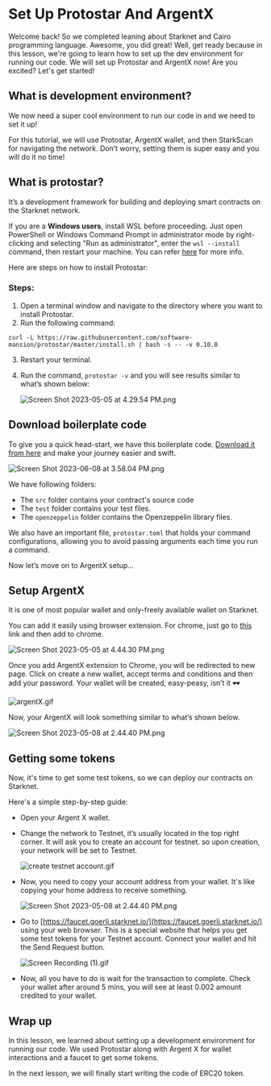 # Set Up Protostar And ArgentX

Welcome back!  So we completed leaning about Starknet and Cairo programming language. Awesome, you did great! Well, get ready because in this lesson, we're going to learn how to set up the dev environment for running our code. We will set up Protostar and ArgentX now! Are you excited? Let's get started!

## What is development environment?

We now need a super cool environment to run our code in and we need to set it up!

For this tutorial, we will use Protostar, ArgentX wallet, and then StarkScan for navigating the network. Don’t worry, setting them is super easy and you will do it no time!

## What is protostar?

It’s a development framework for building and deploying smart contracts on the Starknet network.

If you are a **Windows users**,  install WSL before proceeding. Just open PowerShell or Windows Command Prompt in administrator mode by right-clicking and selecting "Run as administrator", enter the `wsl --install` command, then restart your machine. You can refer [here](https://learn.microsoft.com/en-us/windows/wsl/install) for more info.

Here are steps on how to install Protostar:

### Steps:

1. Open a terminal window and navigate to the directory where you want to install Protostar.
2. Run the following command:

```
curl -L https://raw.githubusercontent.com/software-mansion/protostar/master/install.sh | bash -s -- -v 0.10.0
```

3. Restart your terminal.
4. Run the command, `protostar -v` and you will see results similar to what’s shown below:
    
    ![Screen Shot 2023-05-05 at 4.29.54 PM.png](https://github.com/0xmetaschool/Learning-Projects/blob/main/Code%20an%20ERC-20%20token%20in%20Cairo%20on%20Starknet%20Blockchain/assests/L3_1_protostar_version.jpg?raw=true)
    

## Download boilerplate code

To give you a quick head-start, we have this boilerplate code. [Download it from here](https://github.com/0xmetaschool/erc20-starknet-cairo-boilerplate) and make your journey easier and swift.  

![Screen Shot 2023-06-08 at 3.58.04 PM.png](https://github.com/0xmetaschool/Learning-Projects/blob/main/Code%20an%20ERC-20%20token%20in%20Cairo%20on%20Starknet%20Blockchain/assests/L3_2_boilerplate_code.jpg?raw=true)

We have following folders:

- The `src` folder contains your contract's source code
- The `test` folder contains your test files.
- The `openzeppelin` folder contains the Openzeppelin library files.

We also have an important file, `protostar.toml` that holds your command configurations, allowing you to avoid passing arguments each time you run a command.

Now let’s move on to ArgentX setup…

## Setup ArgentX

It is one of most popular wallet and only-freely available wallet on Starknet.

You can add it easily using browser extension. For chrome, just go to [this](https://chrome.google.com/webstore/detail/argent-x/dlcobpjiigpikoobohmabehhmhfoodbb/related) link and then add to chrome.

![Screen Shot 2023-05-05 at 4.44.30 PM.png](https://github.com/0xmetaschool/Learning-Projects/blob/main/Code%20an%20ERC-20%20token%20in%20Cairo%20on%20Starknet%20Blockchain/assests/L3_3_argentX.jpg?raw=true)

Once you add ArgentX extension to Chrome, you will be redirected to new page. Click on create a new wallet, accept terms and conditions and then add your password. Your wallet will be created, easy-peasy, isn’t it 🕶️

![argentX.gif](https://github.com/0xmetaschool/Learning-Projects/blob/main/Code%20an%20ERC-20%20token%20in%20Cairo%20on%20Starknet%20Blockchain/assests/L3_4_argent_create_wallet.gif?raw=true)

Now, your ArgentX will look something similar to what’s shown below. 

![Screen Shot 2023-05-08 at 2.44.40 PM.png](https://github.com/0xmetaschool/Learning-Projects/blob/main/Code%20an%20ERC-20%20token%20in%20Cairo%20on%20Starknet%20Blockchain/assests/L3_5_argentX_wallet_created.jpg?raw=true)

## Getting some tokens

Now, it's time to get some test tokens, so we can deploy our contracts on Starknet.

Here's a simple step-by-step guide:

- Open your Argent X wallet.
- Change the network to Testnet, it’s usually located in the top right corner. It will ask you to create an account for testnet. so upon creation, your network will be set to Testnet.

    ![create testnet account.gif](https://github.com/0xmetaschool/Learning-Projects/blob/main/Code%20an%20ERC-20%20token%20in%20Cairo%20on%20Starknet%20Blockchain/assests/L3_6_change_to_testnet.gif?raw=true)

- Now, you need to copy your account address from your wallet. It's like copying your home address to receive something.
    
    ![Screen Shot 2023-05-08 at 2.44.40 PM.png](https://github.com/0xmetaschool/Learning-Projects/blob/main/Code%20an%20ERC-20%20token%20in%20Cairo%20on%20Starknet%20Blockchain/assests/L3_7_argentX_wallet_created%20copy.jpg?raw=true)
    
- Go to [https://faucet.goerli.starknet.io/](https://faucet.goerli.starknet.io/) using your web browser. This is a special website that helps you get some test tokens for your Testnet account. Connect your wallet and hit the Send Request button.

    ![Screen Recording (1).gif](https://github.com/0xmetaschool/Learning-Projects/raw/main/Code%20an%20ERC-20%20token%20in%20Cairo%20on%20Starknet%20Blockchain/2.%20Setting%20up%20the%20Development%20Environment/Set%20Up%20Protostar%20And%20ArgentX%20ef2934af5df64d39871f246bcba637d1/Screen_Recording_(1).gif)

- Now, all you have to do is wait for the transaction to complete. Check your wallet after around 5 mins, you will see at least 0.002 amount credited to your wallet.

## Wrap up

In this lesson, we learned about setting up a development environment for running our code. We used Protostar along with Argent X for wallet interactions and a faucet to get some tokens.

In the next lesson, we will finally start writing the code of ERC20 token.
